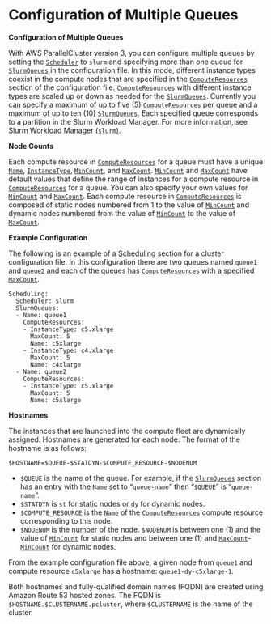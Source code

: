 # Configuration of Multiple Queues<a name="configuration-of-multiple-queues-v3"></a>

**Configuration of Multiple Queues**

With AWS ParallelCluster version 3, you can configure multiple queues by setting the [`Scheduler`](Scheduling-v3.md#yaml-Scheduling-Scheduler) to `slurm` and specifying more than one queue for [`SlurmQueues`](Scheduling-v3.md#Scheduling-v3-SlurmQueues) in the configuration file\. In this mode, different instance types coexist in the compute nodes that are specified in the [`ComputeResources`](Scheduling-v3.md#Scheduling-v3-SlurmQueues-ComputeResources) section of the configuration file\. [`ComputeResources`](Scheduling-v3.md#Scheduling-v3-SlurmQueues-ComputeResources) with different instance types are scaled up or down as needed for the [`SlurmQueues`](Scheduling-v3.md#Scheduling-v3-SlurmQueues)\. Currently you can specify a maximum of up to five \(5\) [`ComputeResources`](Scheduling-v3.md#Scheduling-v3-SlurmQueues-ComputeResources) per queue and a maximum of up to ten \(10\) [`SlurmQueues`](Scheduling-v3.md#Scheduling-v3-SlurmQueues)\. Each specified queue corresponds to a partition in the Slurm Workload Manager\. For more information, see [Slurm Workload Manager \(`slurm`\)](slurm-workload-manager-v3.md)\.

**Node Counts**

Each compute resource in [`ComputeResources`](Scheduling-v3.md#Scheduling-v3-SlurmQueues-ComputeResources) for a queue must have a unique [`Name`](Scheduling-v3.md#yaml-Scheduling-SlurmQueues-ComputeResources-Name), [`InstanceType`](Scheduling-v3.md#yaml-Scheduling-SlurmQueues-ComputeResources-InstanceType), [`MinCount`](Scheduling-v3.md#yaml-Scheduling-SlurmQueues-ComputeResources-MinCount), and [`MaxCount`](Scheduling-v3.md#yaml-Scheduling-SlurmQueues-ComputeResources-MaxCount)\. [`MinCount`](Scheduling-v3.md#yaml-Scheduling-SlurmQueues-ComputeResources-MinCount) and [`MaxCount`](Scheduling-v3.md#yaml-Scheduling-SlurmQueues-ComputeResources-MaxCount) have default values that define the range of instances for a compute resource in [`ComputeResources`](Scheduling-v3.md#Scheduling-v3-SlurmQueues-ComputeResources) for a queue\. You can also specify your own values for [`MinCount`](Scheduling-v3.md#yaml-Scheduling-SlurmQueues-ComputeResources-MinCount) and [`MaxCount`](Scheduling-v3.md#yaml-Scheduling-SlurmQueues-ComputeResources-MaxCount)\. Each compute resource in [`ComputeResources`](Scheduling-v3.md#Scheduling-v3-SlurmQueues-ComputeResources) is composed of static nodes numbered from 1 to the value of [`MinCount`](Scheduling-v3.md#yaml-Scheduling-SlurmQueues-ComputeResources-MinCount) and dynamic nodes numbered from the value of [`MinCount`](Scheduling-v3.md#yaml-Scheduling-SlurmQueues-ComputeResources-MinCount) to the value of [`MaxCount`](Scheduling-v3.md#yaml-Scheduling-SlurmQueues-ComputeResources-MaxCount)\.

**Example Configuration**

The following is an example of a [Scheduling](Scheduling-v3.md) section for a cluster configuration file\. In this configuration there are two queues named `queue1` and `queue2` and each of the queues has [`ComputeResources`](Scheduling-v3.md#Scheduling-v3-SlurmQueues-ComputeResources) with a specified [`MaxCount`](Scheduling-v3.md#yaml-Scheduling-SlurmQueues-ComputeResources-MaxCount)\.

```
Scheduling:
  Scheduler: slurm
  SlurmQueues:
  - Name: queue1
    ComputeResources:
    - InstanceType: c5.xlarge
      MaxCount: 5
      Name: c5xlarge
    - InstanceType: c4.xlarge
      MaxCount: 5
      Name: c4xlarge
  - Name: queue2
    ComputeResources:
    - InstanceType: c5.xlarge
      MaxCount: 5
      Name: c5xlarge
```

**Hostnames**

The instances that are launched into the compute fleet are dynamically assigned\. Hostnames are generated for each node\. The format of the hostname is as follows:

 `$HOSTNAME=$QUEUE-$STATDYN-$COMPUTE_RESOURCE-$NODENUM` 
+ `$QUEUE` is the name of the queue\. For example, if the [`SlurmQueues`](Scheduling-v3.md#Scheduling-v3-SlurmQueues) section has an entry with the [`Name`](Scheduling-v3.md#yaml-Scheduling-SlurmQueues-Name) set to “`queue-name`” then “`$QUEUE`” is “`queue-name`”\.
+  `$STATDYN` is `st` for static nodes or `dy` for dynamic nodes\. 
+  `$COMPUTE_RESOURCE` is the [`Name`](Scheduling-v3.md#yaml-Scheduling-SlurmQueues-ComputeResources-Name) of the [`ComputeResources`](Scheduling-v3.md#Scheduling-v3-SlurmQueues-ComputeResources) compute resource corresponding to this node\.
+  `$NODENUM` is the number of the node\. `$NODENUM` is between one \(1\) and the value of [`MinCount`](Scheduling-v3.md#yaml-Scheduling-SlurmQueues-ComputeResources-MinCount) for static nodes and between one \(1\) and [`MaxCount`](Scheduling-v3.md#yaml-Scheduling-SlurmQueues-ComputeResources-MaxCount)\-[`MinCount`](Scheduling-v3.md#yaml-Scheduling-SlurmQueues-ComputeResources-MinCount) for dynamic nodes\.

From the example configuration file above, a given node from `queue1` and compute resource `c5xlarge` has a hostname: `queue1-dy-c5xlarge-1`\.

Both hostnames and fully\-qualified domain names \(FQDN\) are created using Amazon Route 53 hosted zones\. The FQDN is `$HOSTNAME.$CLUSTERNAME.pcluster`, where `$CLUSTERNAME` is the name of the cluster\.